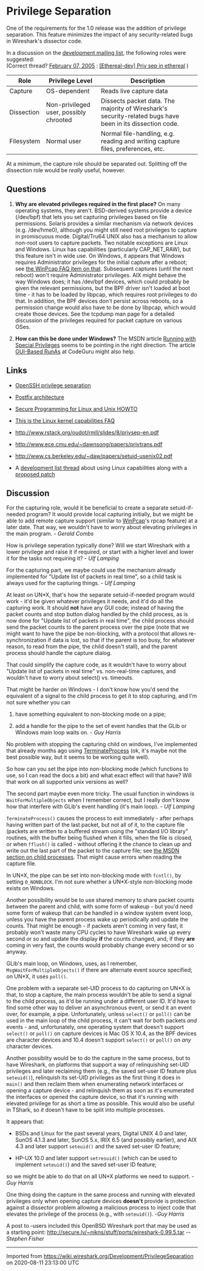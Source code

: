 # Privilege Separation

One of the requirements for the 1.0 release was the addition of privilege separation. This feature minimizes the impact of any security-related bugs in Wireshark's dissector code.

In a discussion on the [development mailing list](http://thread.gmane.org/gmane.network.ethereal.devel/10752), the following roles were suggested:  
(Correct thread? [February 07, 2005](https://www.wireshark.org/lists/ethereal-dev/200502/) : [[Ethereal-dev] Priv sep in ethereal](https://www.wireshark.org/lists/ethereal-dev/200502/msg00195.html) )

| Role       | Privilege Level                        | Description                                                                                               |
| ---------- | -------------------------------------- | --------------------------------------------------------------------------------------------------------- |
| Capture    | OS-dependent                           | Reads live capture data                                                                                   |
| Dissection | Non-privileged user, possibly chrooted | Dissects packet data. The majority of Wireshark's security-related bugs have been in its dissection code. |
| Filesystem | Normal user                            | Normal file-handling, e.g. reading and writing capture files, preferences, etc.                           |

At a minimum, the capture role should be separated out. Splitting off the dissection role would be *really* useful, however.

## Questions

1.  **Why are elevated privileges required in the first place?** On many operating systems, they aren't. BSD-derived systems provide a device (/dev/bpf) that lets you set capturing privileges based on file permissions. Solaris provides a similar mechanism via network devices (e.g. /dev/hme0), although you might still need root privileges to capture in promiscuous mode. Digital/Tru64 UNIX also has a mechanism to allow non-root users to capture packets. Two notable exceptions are Linux and Windows. Linux has capabilities (particularly CAP\_NET\_RAW), but this feature isn't in wide use. On Windows, it appears that Windows requires Administrator privileges for the initial capture after a reboot; see [the WinPcap FAQ item on that](http://www.winpcap.org/misc/faq.htm#Q-7). Subsequent captures (until the next reboot) won't require Administrator privileges. AIX might behave the way Windows does; it has /dev/bpf devices, which could probably be given the relevant permissions, but the BPF driver isn't loaded at boot time - it has to be loaded by libpcap, which requires root privileges to do that. In addition, the BPF devices don't persist across reboots, so a permission change would also have to be done by libpcap, which would create those devices. See the tcpdump man page for a detailed discussion of the privileges required for packet capture on various OSes.

2.  **How can this be done under Windows?** The MSDN article [Running with Special Privileges](http://msdn.microsoft.com/en-us/library/ms717802\(VS.85\).aspx) seems to be pointing in the right direction. The article [GUI-Based RunAs](http://www.codeguru.com/Cpp/misc/misc/system/article.php/c3749/) at CodeGuru might also help.

## Links

  - [OpenSSH privilege separation](http://www.citi.umich.edu/u/provos/ssh/privsep.html)

  - [Postfix architecture](http://www.postfix.org/OVERVIEW.html)

  - [Secure Programming for Linux and Unix HOWTO](http://www.tldp.org/HOWTO/Secure-Programs-HOWTO/index.html)

  - [This is the Linux kernel capabilities FAQ](http://ftp.kernel.org/pub/linux/libs/security/linux-privs/kernel-2.4/capfaq-0.2.txt)

  - <http://www.rstack.org/oudot/rmll/slides/8/privsep-en.pdf>

  - <http://www.ece.cmu.edu/~dawnsong/papers/privtrans.pdf>

  - <http://www.cs.berkeley.edu/~daw/papers/setuid-usenix02.pdf>

  - A [development list thread](http://marc.info/?l=ethereal-dev&m=106323363514496&w=4) about using Linux capabilities along with a [proposed patch](http://marc.info/?l=ethereal-dev&m=106474175731631&w=4)

## Discussion

For the capturing role, would it be beneficial to create a separate setuid-if-needed program? It would provide local capturing initially, but we might be able to add remote capture support (similar to [WinPcap](/WinPcap)'s rpcap feature) at a later date. That way, we wouldn't have to worry about elevating privileges in the main program. - *Gerald Combs*

How is privilege seperation typically done? Will we start Wireshark with a lower privilege and raise it if required, or start with a higher level and lower it for the tasks not requiring it? - *Ulf Lamping*

For the capturing part, we maybe could use the mechanism already implemented for "Update list of packets in real time", so a child task is always used for the capturing things. - *Ulf Lamping*

At least on UN\*X, that's how the separate setuid-if-needed program would work - it'd be given whatever privileges it needs, and it'd do all the capturing work. It should **not** have any GUI code; instead of having the packet counts and stop button dialog handled by the child process, as is now done for "Update list of packets in real time", the child process should send the packet counts to the parent process over the pipe (note that we might want to have the pipe be non-blocking, with a protocol that allows re-synchronization if data is lost, so that if the parent is too busy, for whatever reason, to read from the pipe, the child doesn't stall), and the parent process should handle the capture dialog.

That could simplify the capture code, as it wouldn't have to worry about "Update list of packets in real time" vs. non-real-time captures, and wouldn't have to worry about select() vs. timeouts.

That might be harder on Windows - I don't know how you'd send the equivalent of a signal to the child process to get it to stop capturing, and I'm not sure whether you can

1.  have something equivalent to non-blocking mode on a pipe;

2.  add a handle for the pipe to the set of event handles that the GLib or Windows main loop waits on. - *Guy Harris*

No problem with stopping the capturing child on windows, I've implemented that already months ago using [TerminateProcess](https://gitlab.com/wireshark/wireshark/-/commit/7b7f7e7f9ad0225f7ed927098a02e402fa2f5870) (ok, it's maybe not the best possible way, but it seems to be working quite well).

So how can you set the pipe into non-blocking mode (which functions to use, so I can read the docs a bit) and what exact effect will that have? Will that work on all supported unix versions as well?

The second part maybe even more tricky. The usual function in windows is `WaitForMultipleObjects` when I remember correct, but I really don't know how that interfere with GLib's event handling (it's main loop). - *Ulf Lamping*

`TerminateProcess()` causes the process to exit immediately - after perhaps having written part of the last packet, but not all of it, to the capture file (packets are written to a buffered stream using the "standard I/O library" routines, with the buffer being flushed when it fills, when the file is closed, or when `fflush()` is called - without offering it the chance to clean up and write out the last part of the packet to the capture file; see [the MSDN section on child processes](http://msdn.microsoft.com/en-us/library/ms686722\(VS.85\).aspx). That might cause errors when reading the capture file.

In UN\*X, the pipe can be set into non-blocking mode with `fcntl()`, by setting `O_NONBLOCK`. I'm not sure whether a UN\*X-style non-blocking mode exists on Windows.

Another possibility would be to use shared memory to share packet counts between the parent and child, with some form of wakeup - but you'd need some form of wakeup that can be handled in a window system event loop, unless you have the parent process wake up periodically and update the counts. That might be enough - if packets aren't coming in very fast, it probably won't waste many CPU cycles to have Wireshark wake up every second or so and update the display **if** the counts changed, and, if they **are** coming in very fast, the counts would probably change every second or so anyway.

GLib's main loop, on Windows, uses, as I remember, `MsgWaitForMultipleObjects()` if there are alternate event source specified; on UN\*X, it uses `poll()`.

One problem with a separate set-UID process to do capturing on UN\*X is that, to stop a capture, the main process wouldn't be able to send a signal to the child process, as it'd be running under a different user ID. It'd have to find some other way to deliver an asynchronous event, or send it an event over, for example, a pipe. Unfortunately, unless `select()` or `poll()` can be used in the main loop of the child process, it can't wait for both packets *and* events - and, unfortunately, one operating system that doesn't support `select()` or `poll()` on capture devices is Mac OS X 10.4, as the BPF devices are character devices and 10.4 doesn't support `select()` or `poll()` on *any* character devices.

Another possiblity would be to do the capture in the same process, but to have Wireshark, on platforms that support a way of relinquishing set-UID privileges and later reclaiming them (e.g., the saved set-user ID feature plus `seteuid()`), relinquish its set-UID privileges as the first thing it does in `main()` and then reclaim them when enumerating network interfaces or opening a capture device - and relinquish them as soon as it's enumerated the interfaces or opened the capture device, so that it's running with elevated privilege for as short a time as possible. This would also be useful in TShark, so *it* doesn't have to be split into multiple processes.

It appears that:

  - BSDs and Linux for the past several years, Digital UNIX 4.0 and later, SunOS 4.1.3 and later, SunOS 5.x, IRIX 6.5 (and possibly earlier), and AIX 4.3 and later support `seteuid()` and the saved set-user ID feature;

  - HP-UX 10.0 and later support `setresuid()` (which can be used to implement `seteuid()`) and the saved set-user ID feature;

so we might be able to do that on all UN\*X platforms we need to support. -*Guy Harris*

One thing doing the capture in the same process and running with elevated privileges only when opening capture devices **doesn't** provide is protection against a dissector problem allowing a malicious process to inject code that elevates the privilege of the process (e.g., with `seteuid()`). -*Guy Harris*

A post to -users included this OpenBSD Wireshark port that may be used as a starting point: <http://secure.lv/~nikns/stuff/ports/wireshark-0.99.5.tar> *--Stephen Fisher*

---

Imported from https://wiki.wireshark.org/Development/PrivilegeSeparation on 2020-08-11 23:13:00 UTC
